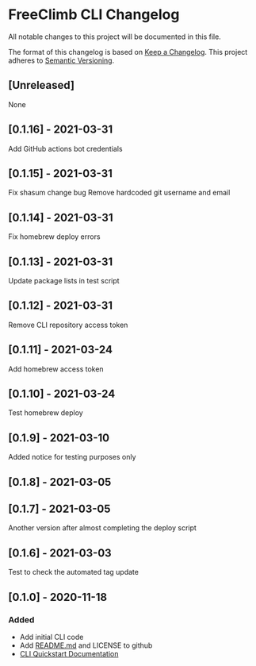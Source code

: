 # FreeClimb CLI Changelog

All notable changes to this project will be documented in this file.

The format of this changelog is based on [Keep a Changelog](https://keepachangelog.com/en/1.0.0/).
This project adheres to [Semantic Versioning](https://semver.org/spec/v2.0.0.html).

## [Unreleased]

None

<a name="0.1.16"></a>

## [0.1.16] - 2021-03-31

Add GitHub actions bot credentials

<a name="0.1.15"></a>

## [0.1.15] - 2021-03-31

Fix shasum change bug
Remove hardcoded git username and email

<a name="0.1.14"></a>

## [0.1.14] - 2021-03-31

Fix homebrew deploy errors

<a name="0.1.14"></a>

## [0.1.13] - 2021-03-31

Update package lists in test script

<a name="0.1.12"></a>

## [0.1.12] - 2021-03-31

Remove CLI repository access token

<a name="0.1.11"></a>

## [0.1.11] - 2021-03-24

Add homebrew access token

<a name="0.1.10"></a>

## [0.1.10] - 2021-03-24

Test homebrew deploy

<a name="0.1.9"></a>

## [0.1.9] - 2021-03-10

Added notice for testing purposes only

<a name="0.1.8"></a>

## [0.1.8] - 2021-03-05

<a name="0.1.7"></a>

## [0.1.7] - 2021-03-05

Another version after almost completing the deploy script

<a name="0.1.6"></a>

## [0.1.6] - 2021-03-03

Test to check the automated tag update

<a name="0.1.0"></a>

## [0.1.0] - 2020-11-18

### Added

-   Add initial CLI code
-   Add [README.md](https://github.com/FreeClimbAPI/freeclimb-cli) and LICENSE to github
-   [CLI Quickstart Documentation](https://docs.freeclimb.com/docs/freeclimb-cli-quickstart)
